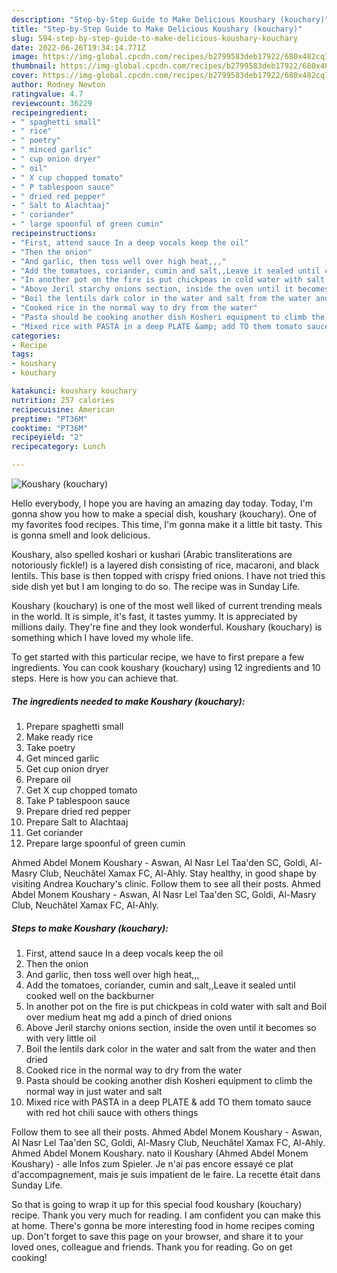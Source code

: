 ```yaml
---
description: "Step-by-Step Guide to Make Delicious Koushary (kouchary)"
title: "Step-by-Step Guide to Make Delicious Koushary (kouchary)"
slug: 594-step-by-step-guide-to-make-delicious-koushary-kouchary
date: 2022-06-26T19:34:14.771Z
image: https://img-global.cpcdn.com/recipes/b2799583deb17922/680x482cq70/koushary-kouchary-recipe-main-photo.jpg
thumbnail: https://img-global.cpcdn.com/recipes/b2799583deb17922/680x482cq70/koushary-kouchary-recipe-main-photo.jpg
cover: https://img-global.cpcdn.com/recipes/b2799583deb17922/680x482cq70/koushary-kouchary-recipe-main-photo.jpg
author: Rodney Newton
ratingvalue: 4.7
reviewcount: 36229
recipeingredient:
- " spaghetti small"
- " rice"
- " poetry"
- " minced garlic"
- " cup onion dryer"
- " oil"
- " X cup chopped tomato"
- " P tablespoon sauce"
- " dried red pepper"
- " Salt to Alachtaaj"
- " coriander"
- " large spoonful of green cumin"
recipeinstructions:
- "First, attend sauce In a deep vocals keep the oil"
- "Then the onion"
- "And garlic, then toss well over high heat,,,"
- "Add the tomatoes, coriander, cumin and salt,,Leave it sealed until cooked well on the backburner"
- "In another pot on the fire is put chickpeas in cold water with salt and Boil over medium heat mg add a pinch of dried onions"
- "Above Jeril starchy onions section, inside the oven until it becomes so with very little oil"
- "Boil the lentils dark color in the water and salt from the water and then dried"
- "Cooked rice in the normal way to dry from the water"
- "Pasta should be cooking another dish Kosheri equipment to climb the normal way in just water and salt"
- "Mixed rice with PASTA in a deep PLATE &amp; add TO them tomato sauce with red hot chili sauce with others things"
categories:
- Recipe
tags:
- koushary
- kouchary

katakunci: koushary kouchary 
nutrition: 257 calories
recipecuisine: American
preptime: "PT36M"
cooktime: "PT36M"
recipeyield: "2"
recipecategory: Lunch

---
```



![Koushary (kouchary)](https://img-global.cpcdn.com/recipes/b2799583deb17922/680x482cq70/koushary-kouchary-recipe-main-photo.jpg)

Hello everybody, I hope you are having an amazing day today. Today, I'm gonna show you how to make a special dish, koushary (kouchary). One of my favorites food recipes. This time, I'm gonna make it a little bit tasty. This is gonna smell and look delicious.

Koushary, also spelled koshari or kushari (Arabic transliterations are notoriously fickle!) is a layered dish consisting of rice, macaroni, and black lentils. This base is then topped with crispy fried onions. I have not tried this side dish yet but I am longing to do so. The recipe was in Sunday Life.

Koushary (kouchary) is one of the most well liked of current trending meals in the world. It is simple, it's fast, it tastes yummy. It is appreciated by millions daily. They're fine and they look wonderful. Koushary (kouchary) is something which I have loved my whole life.


To get started with this particular recipe, we have to first prepare a few ingredients. You can cook koushary (kouchary) using 12 ingredients and 10 steps. Here is how you can achieve that.

<!--inarticleads1-->

##### The ingredients needed to make Koushary (kouchary):

1. Prepare  spaghetti small
1. Make ready  rice
1. Take  poetry
1. Get  minced garlic
1. Get  cup onion dryer
1. Prepare  oil
1. Get  X cup chopped tomato
1. Take  P tablespoon sauce
1. Prepare  dried red pepper
1. Prepare  Salt to Alachtaaj
1. Get  coriander
1. Prepare  large spoonful of green cumin


Ahmed Abdel Monem Koushary - Aswan, Al Nasr Lel Taa&#39;den SC, Goldi, Al-Masry Club, Neuchâtel Xamax FC, Al-Ahly. Stay healthy, in good shape by visiting Andrea Kouchary&#39;s clinic. Follow them to see all their posts. Ahmed Abdel Monem Koushary - Aswan, Al Nasr Lel Taa&#39;den SC, Goldi, Al-Masry Club, Neuchâtel Xamax FC, Al-Ahly. 

<!--inarticleads2-->

##### Steps to make Koushary (kouchary):

1. First, attend sauce In a deep vocals keep the oil
1. Then the onion
1. And garlic, then toss well over high heat,,,
1. Add the tomatoes, coriander, cumin and salt,,Leave it sealed until cooked well on the backburner
1. In another pot on the fire is put chickpeas in cold water with salt and Boil over medium heat mg add a pinch of dried onions
1. Above Jeril starchy onions section, inside the oven until it becomes so with very little oil
1. Boil the lentils dark color in the water and salt from the water and then dried
1. Cooked rice in the normal way to dry from the water
1. Pasta should be cooking another dish Kosheri equipment to climb the normal way in just water and salt
1. Mixed rice with PASTA in a deep PLATE &amp; add TO them tomato sauce with red hot chili sauce with others things


Follow them to see all their posts. Ahmed Abdel Monem Koushary - Aswan, Al Nasr Lel Taa&#39;den SC, Goldi, Al-Masry Club, Neuchâtel Xamax FC, Al-Ahly. Ahmed Abdel Monem Koushary. nato il Koushary (Ahmed Abdel Monem Koushary) - alle Infos zum Spieler. Je n&#39;ai pas encore essayé ce plat d&#39;accompagnement, mais je suis impatient de le faire. La recette était dans Sunday Life. 

So that is going to wrap it up for this special food koushary (kouchary) recipe. Thank you very much for reading. I am confident you can make this at home. There's gonna be more interesting food in home recipes coming up. Don't forget to save this page on your browser, and share it to your loved ones, colleague and friends. Thank you for reading. Go on get cooking!
